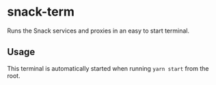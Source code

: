 # snack-term

Runs the Snack services and proxies in an easy to start terminal.

## Usage

This terminal is automatically started when running `yarn start` from the root.
